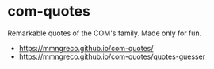 # com-quotes

Remarkable quotes of the COM's family. Made only for fun.

- https://mmngreco.github.io/com-quotes/
- https://mmngreco.github.io/com-quotes/quotes-guesser
